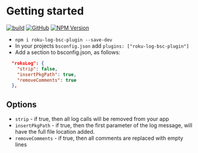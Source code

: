 # Getting started

[![build](https://img.shields.io/github/actions/workflow/status/georgejecook/roku-log-bsc-plugin/build.yml?logo=github&branch=master)](https://github.com/georgejecook/roku-log-bsc-plugin/actions/workflows/build.yml)
[![GitHub](https://img.shields.io/github/release/georgejecook/roku-log-bsc-plugin.svg?style=flat-square)](https://github.com/georgejecook/roku-log-bsc-plugin/releases)
[![NPM Version](https://badge.fury.io/js/roku-log-bsc-plugin.svg?style=flat)](https://npmjs.org/package/roku-log-bsc-plugin)

- `npm i roku-log-bsc-plugin --save-dev`
- In your projects `bsconfig.json` add `plugins: ["roku-log-bsc-plugin"]`
- Add a section to bsconfig.json, as follows:

```json
  "rokuLog": {
    "strip": false,
    "insertPkgPath": true,
    "removeComments": true
  },
```

## Options

- `strip` - if true, then all log calls will be removed from your app
- `insertPkgPath` - if true, then the first parameter of the log message, will have the full file location added.
- `removeComments` - if true, then all comments are replaced with empty lines

